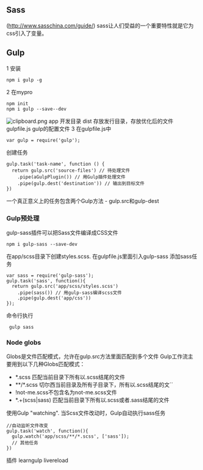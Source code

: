  
## Sass
(http://www.sasschina.com/guide/)
sass让人们受益的一个重要特性就是它为css引入了变量。

## Gulp
1 安装 
```
npm i gulp -g
```
2 在mypro 
```
npm init
npm i gulp --save--dev
```
![clipboard.png](/img/bVYMYq)
app 开发目录
dist 存放发行目录，存放优化后的文件
gulpfile.js  gulp的配置文件
3 在gulpfile.js中 
```
var gulp = require('gulp');
```
创建任务
```
gulp.task('task-name', function () {
  return gulp.src('source-files') // 待处理文件
    .pipe(aGulpPlugin()) // 用Gulp插件处理文件
    .pipe(gulp.dest('destination')) // 输出到目标文件
})
```
一个真正意义上的任务包含两个Gulp方法 - gulp.src和gulp-dest
### Gulp预处理
gulp-sass插件可以把Sass文件编译成CSS文件
```
npm i gulp-sass --save-dev
```
在app/scss目录下创建styles.scss. 在gulpfile.js里面引入gulp-sass 添加sass任务
```
var sass = require('gulp-sass');
gulp.task('sass', function(){
  return gulp.src('app/scss/styles.scss')
    .pipe(sass()) // 用gulp-sass编译scss文件
    .pipe(gulp.dest('app/css'))
});

```
命令行执行
```
 gulp sass
```
### Node globs
Globs是文件匹配模式，允许在gulp.src方法里面匹配到多个文件
Gulp工作流主要用到以下几种Globs匹配模式：

- *.scss 匹配当前目录下所有以.scss结尾的文件
- **/*.scss 切尔西当前目录及所有子目录下，所有以.scss结尾的文``
- !not-me.scss不包含名为not-me.scss文件
- *.+(scss|sass) 匹配当前目录下所有以.scss或者.sass结尾的文件

使用Gulp "watching". 当Scss文件改动时，Gulp自动执行sass任务
```
//自动监听文件改变
gulp.task('watch', function(){
  gulp.watch('app/scss/**/*.scss', ['sass']); 
  // 其他任务
})
```

插件
learngulp
livereload

